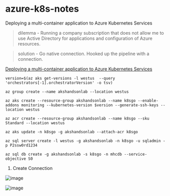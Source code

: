 # azure-k8s-notes
Deploying a multi-container application to Azure Kubernetes Services

> dilemma - Running a company subscription that does not allow me to use Active Directory for applications and configuration of Azure resources.
  
> solution - Go native connection. Hooked up the pipeline with a connection.   

[Deploying a multi-container application to Azure Kubernetes Services](https://www.azuredevopslabs.com/labs/vstsextend/kubernetes/)

```
version=$(az aks get-versions -l westus  --query 'orchestrators[-1].orchestratorVersion' -o tsv)
```
```
az group create --name akshandsonlab --location westus
```
```
az aks create --resource-group akshandsonlab --name k8sgo --enable-addons monitoring --kubernetes-version $version --generate-ssh-keys --location westus
```

```
az acr create --resource-group akshandsonlab --name k8sgo --sku Standard --location westus
```
```
az aks update -n k8sgo -g akshandsonlab --attach-acr k8sgo
```
```
az sql server create -l westus -g akshandsonlab -n k8sgo -u sqladmin -p P2ssw0rd1234
```

```
az sql db create -g akshandsonlab -s k8sgo -n mhcdb --service-objective S0
```

1. Create Connection 
 
![image](https://user-images.githubusercontent.com/993459/137396438-1261cd42-253a-49c5-9902-3426c37a9703.png)  

![image](https://user-images.githubusercontent.com/993459/137396598-97cb21a1-fa28-463d-b0ca-6f9ba780172f.png)  

